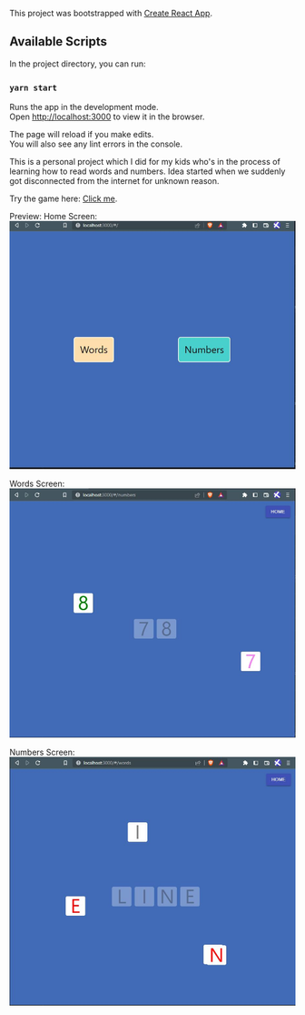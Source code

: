 This project was bootstrapped with [Create React App](https://github.com/facebook/create-react-app).

## Available Scripts

In the project directory, you can run:

### `yarn start`

Runs the app in the development mode.<br />
Open [http://localhost:3000](http://localhost:3000) to view it in the browser.

The page will reload if you make edits.<br />
You will also see any lint errors in the console.

This is a personal project which I did for my kids who's in the process of learning how to read words and numbers.
Idea started when we suddenly got disconnected from the internet for unknown reason.

Try the game here: [Click me](https://marloeleven.github.io/dnd-game/#/).

Preview:
Home Screen:
![alt text](https://github.com/marloeleven/dnd-game/blob/master/dnd.JPG?raw=true)

Words Screen:
![alt text](https://github.com/marloeleven/dnd-game/blob/master/dnd-numbers.JPG?raw=true)

Numbers Screen:
![alt text](https://github.com/marloeleven/dnd-game/blob/master/dnd-words.JPG?raw=true)
